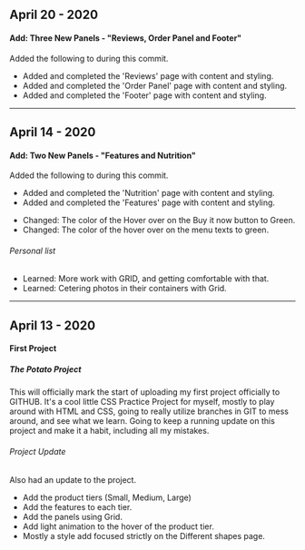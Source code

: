 ## April 20 - 2020

#### Add: Three New Panels - "Reviews, Order Panel and Footer"

Added the following to during this commit.

+ Added and completed the 'Reviews' page with content and styling.
+ Added and completed the 'Order Panel' page with content and styling.
+ Added and completed the 'Footer' page with content and styling.


-----


## April 14 - 2020

#### Add: Two New Panels - "Features and Nutrition"

Added the following to during this commit.

+ Added and completed the 'Nutrition' page with content and styling.
+ Added and completed the 'Features' page with content and styling.
- Changed: The color of the Hover over on the Buy it now button to Green.
- Changed: The color of the hover over on the menu texts to green.


###### Personal list
+ Learned: More work with GRID, and getting comfortable with that.
+ Learned: Cetering photos in their containers with Grid.

-----

## April 13 - 2020

#### First Project

##### The Potato Project
This will officially mark the start of uploading my first project officially to GITHUB. It's a cool little CSS Practice Project for myself, mostly to play around with HTML and CSS, going to really utilize branches in GIT to mess around, and see what we learn. Going to keep a running update on this project and make it a habit, including all my mistakes.

###### Project Update

Also had an update to the project.

+ Add the product tiers (Small, Medium, Large)
+ Add the features to each tier.
+ Add the panels using Grid.
+ Add light animation to the hover of the product tier.
+ Mostly a style add focused strictly on the Different shapes page.